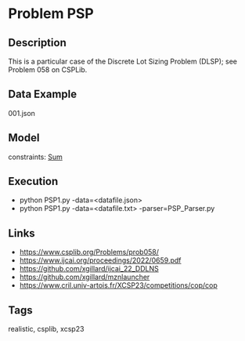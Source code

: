 # Problem PSP
## Description
This is a particular case of the Discrete Lot Sizing Problem (DLSP); see Problem 058 on CSPLib.

## Data Example
  001.json

## Model
  constraints: [Sum](http://pycsp.org/documentation/constraints/Sum)

## Execution
  - python PSP1.py -data=<datafile.json>
  - python PSP1.py -data=<datafile.txt> -parser=PSP_Parser.py

## Links
  - https://www.csplib.org/Problems/prob058/
  - https://www.ijcai.org/proceedings/2022/0659.pdf
  - https://github.com/xgillard/ijcai_22_DDLNS
  - https://github.com/xgillard/mznlauncher
  - https://www.cril.univ-artois.fr/XCSP23/competitions/cop/cop

## Tags
  realistic, csplib, xcsp23
